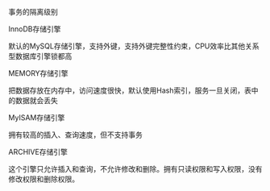 事务的隔离级别



InnoDB存储引擎

默认的MySQL存储引擎，支持外键，支持外键完整性约束，CPU效率比其他关系型数据库引擎锁都高

MEMORY存储引擎

把数据存放在内存中，访问速度很快，默认使用Hash索引，服务一旦关闭，表中的数据就会丢失

MyISAM存储引擎

拥有较高的插入、查询速度，但不支持事务

ARCHIVE存储引擎

这个引擎只允许插入和查询，不允许修改和删除。拥有只读权限和写入权限，没有修改权限和删除权限。